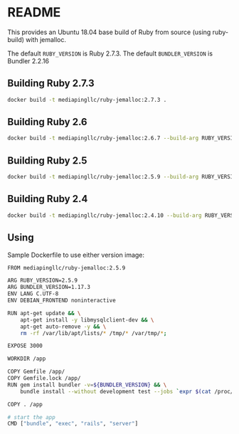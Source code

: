 # README #

This provides an Ubuntu 18.04 base build of Ruby from source (using ruby-build) with jemalloc.

The default `RUBY_VERSION` is Ruby 2.7.3.
The default `BUNDLER_VERSION` is Bundler 2.2.16

## Building Ruby 2.7.3

```bash
docker build -t mediapingllc/ruby-jemalloc:2.7.3 .
```

## Building Ruby 2.6

```bash
docker build -t mediapingllc/ruby-jemalloc:2.6.7 --build-arg RUBY_VERSION=2.6.7 --build-arg BUNDLER_VERSION=2.2.16 .
```

## Building Ruby 2.5

```bash
docker build -t mediapingllc/ruby-jemalloc:2.5.9 --build-arg RUBY_VERSION=2.5.9 --build-arg BUNDLER_VERSION=1.17.3 .
```

## Building Ruby 2.4

```bash
docker build -t mediapingllc/ruby-jemalloc:2.4.10 --build-arg RUBY_VERSION=2.4.10 --build-arg BUNDLER_VERSION=1.17.3 .
```

## Using

Sample Dockerfile to use either version image:

```bash
FROM mediapingllc/ruby-jemalloc:2.5.9

ARG RUBY_VERSION=2.5.9
ARG BUNDLER_VERSION=1.17.3
ENV LANG C.UTF-8
ENV DEBIAN_FRONTEND noninteractive

RUN apt-get update && \
    apt-get install -y libmysqlclient-dev && \
    apt-get auto-remove -y && \
    rm -rf /var/lib/apt/lists/* /tmp/* /var/tmp/*;

EXPOSE 3000

WORKDIR /app

COPY Gemfile /app/
COPY Gemfile.lock /app/
RUN gem install bundler -v=${BUNDLER_VERSION} && \
    bundle install --without development test --jobs `expr $(cat /proc/cpuinfo | grep -c "cpu cores") - 1` --retry 3;

COPY . /app

# start the app
CMD ["bundle", "exec", "rails", "server"]
```
